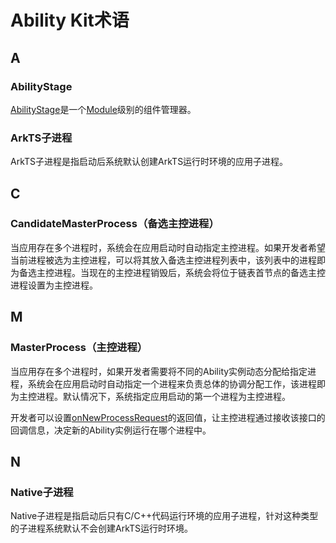 # Ability Kit术语

<!--Kit: Ability Kit-->
<!--Subsystem: Ability-->
<!--Owner: @ccllee1-->
<!--Designer: @ccllee1-->
<!--Tester: @lixueqing513-->

## A

### AbilityStage

[AbilityStage](../reference/apis-ability-kit/js-apis-app-ability-abilityStage.md)是一个[Module](../quick-start/application-package-overview.md#应用的多module设计机制)级别的组件管理器。

### ArkTS子进程

ArkTS子进程是指启动后系统默认创建ArkTS运行时环境的应用子进程。


## C

### CandidateMasterProcess（备选主控进程）

当应用存在多个进程时，系统会在应用启动时自动指定主控进程。如果开发者希望当前进程被选为主控进程，可以将其放入备选主控进程列表中，该列表中的进程即为备选主控进程。当现在的主控进程销毁后，系统会将位于链表首节点的备选主控进程设置为主控进程。


## M

### MasterProcess（主控进程）

当应用存在多个进程时，如果开发者需要将不同的Ability实例动态分配给指定进程，系统会在应用启动时自动指定一个进程来负责总体的协调分配工作，该进程即为主控进程。默认情况下，系统指定应用启动的第一个进程为主控进程。

开发者可以设置[onNewProcessRequest](../reference/apis-ability-kit/js-apis-app-ability-abilityStage.md#onnewprocessrequest11)的返回值，让主控进程通过接收该接口的回调信息，决定新的Ability实例运行在哪个进程中。


## N

### Native子进程

Native子进程是指启动后只有C/C++代码运行环境的应用子进程，针对这种类型的子进程系统默认不会创建ArkTS运行时环境。